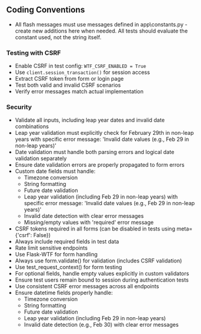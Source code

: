 ## Coding Conventions
- All flash messages must use messages defined in app\constants.py - create new additions here when needed. All tests should evaluate the constant used, not the string itself.


### Testing with CSRF
- Enable CSRF in test config: `WTF_CSRF_ENABLED = True`
- Use `client.session_transaction()` for session access
- Extract CSRF token from form or login page
- Test both valid and invalid CSRF scenarios
- Verify error messages match actual implementation

### Security
- Validate all inputs, including leap year dates and invalid date combinations
- Leap year validation must explicitly check for February 29th in non-leap years with specific error message: 'Invalid date values (e.g., Feb 29 in non-leap years)'
- Date validation must handle both parsing errors and logical date validation separately
- Ensure date validation errors are properly propagated to form errors
- Custom date fields must handle:
  - Timezone conversion
  - String formatting
  - Future date validation
  - Leap year validation (including Feb 29 in non-leap years) with specific error message: 'Invalid date values (e.g., Feb 29 in non-leap years)'
  - Invalid date detection with clear error messages
  - Missing/empty values with 'required' error message
- CSRF tokens required in all forms (can be disabled in tests using meta={'csrf': False})
- Always include required fields in test data
- Rate limit sensitive endpoints
- Use Flask-WTF for form handling
- Always use form.validate() for validation (includes CSRF validation)
- Use test_request_context() for form testing
- For optional fields, handle empty values explicitly in custom validators
- Ensure test users remain bound to session during authentication tests
- Use consistent CSRF error messages across all endpoints
- Ensure datetime fields properly handle:
  - Timezone conversion
  - String formatting
  - Future date validation
  - Leap year validation (including Feb 29 in non-leap years)
  - Invalid date detection (e.g., Feb 30) with clear error messages

